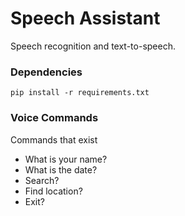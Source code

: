 # Speech Assistant

Speech recognition and text-to-speech.

### Dependencies

```
pip install -r requirements.txt
```

### Voice Commands

Commands that exist

- What is your name?
- What is the date?
- Search?
- Find location?
- Exit?
